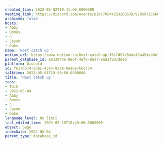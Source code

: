```yaml
---
created_time: 2022-05-02T19:41:00.0000000
meeting_link: https://discord.com/events/830770544253206538/970597156681568276
archived: false
hosts:
- Abby
- Bones
- π
- Jason
- Duke
name: 'Host catch up '
notion_url: https://www.notion.so/Host-catch-up-f617d5745dac43a493ab0e18a766cc64
parent_database_id: e9339446-880f-4ef0-8ad7-8ad1f507dded
platform: Discord
id: f617d574-5dac-43a4-93ab-0e18a766cc64
talktime: 2022-05-04T19:30:00.0000000
title: 'Host catch up '
tags:
- Talk
- 2022-05-04
- Abby
- Bones
- π
- Jason
- Duke
language_level: No limit
last_edited_time: 2023-09-18T10:49:00.0000000
object: page
indexDate: 2022-05-04
parent_type: database_id
---
```





